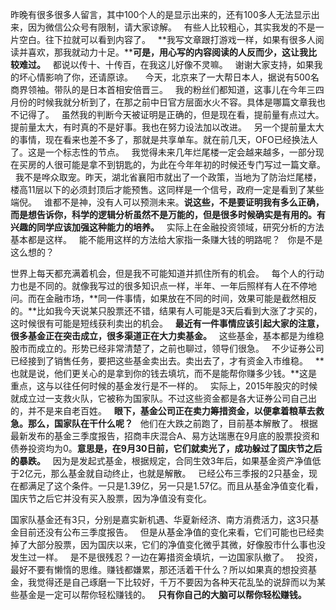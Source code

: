 昨晚有很多很多人留言，其中100个人的是显示出来的，还有100多人无法显示出来，因为微信公众号有限制，请大家谅解。
 
有些人比较粗心，其实我发的不是一片空白。往下拉就可以看到内容了。
 
**我写文章跟打游戏一样，如果有很多人阅读并喜欢，那我就动力十足。****可是，用心写的内容阅读的人反而少，这让我比较难过。**
 
都说以传十、十传百，在我这儿好像不灵嘛。
 
谢谢大家支持，如果我的坏心情影响了你，还请原谅。
 
 
今天，北京来了一大帮日本人，据说有500名商界领袖。带队的是日本首相安倍晋三。
 
我的粉丝们都知道，这事儿在今年三四月份的时候我就分析到了，在那之前中日官方层面水火不容。具体是哪篇文章我也不记得了。
 
虽然我的判断今天被证明是正确的，但是现在看，提前量有点过大。提前量太大，有时真的不是好事。我也在努力设法加以改进。
 
另一个提前量太大的事情，现在看来也差不多了，那就是共享单车。就在前几天，OFO已经换法人了。这是一个标志性的节点。
 
我觉得未来几年烂尾楼一定会越来越多，一部分现在买房的人很可能是拿不到钥匙的，为此在今年年初的时候还专门写过一篇文章。
 
我不是哗众取宠。昨天，湖北省襄阳市就出了一个政策，当地为了防治烂尾楼，楼高11层以下的必须封顶后才能预售。这同样是一个信号，政府一定是看到了某些端倪。
 
谁都不是神，没有人可以预测未来。**说这些，不是要证明我有多么正确，而是想告诉你，科学的逻辑分析虽然不是万能的，但是很多时候确实是有用的。有兴趣的同学应该加强这种能力的培养。**
 
实际上在金融投资领域，研究分析的方法基本都是这样。
 
能不能用这样的方法给大家指一条赚大钱的明路呢？
 
你是不是这么想的？  
  
世界上每天都充满着机会，但是我不可能知道并抓住所有的机会。
 
每个人的行动力也是不同的。就像我写过的很多知识点一样，半年、一年后照样有人在不停地问。而在金融市场，**同一件事情，如果放在不同的时间，效果可能是截然相反的。**比如我今天说某只股票还不错，结果有人可能是3天后看到大涨了才买的，这时候很有可能是短线获利卖出的机会。
 
**最近有一件事情应该引起大家的注意，很多基金正在突击成立，很多渠道正在大力卖基金。**
 
这些基金，基本都是为维稳股市而成立的。形势已经非常清楚了，之前也聊过，领导们很急。
 
不少证券公司已经接到了销售任务，要把这些基金卖出去。卖出去了，才有资金入市维稳。
 
**也就是说，他们更关心的是拿到你的钱去填坑，而不是能帮你赚多少钱。**这是重点，这与以往任何时候的基金发行是不一样的。
 
实际上，2015年股灾的时候就成立过一支救火队，它被称为国家队。不过这些资金都是各大证券公司自己出的，并不是来自老百姓。
 
**眼下，基金公司正在卖力筹措资金，以便拿着粮草去救急。那么，国家队在干什么呢？**
 
他们在大跌之前跑了，目前基本解散了。
根据最新发布的基金三季度报告，招商丰庆混合A、易方达瑞惠在9月底的股票投资和债券投资均为0。**意思是，在9月30日前，它们就卖光了，成功躲过了国庆节之后的暴跌。**
 
因为是发起式基金，根据规定，合同生效3年后，如果基金资产净值低于2亿元，那么基金就自动终止，也就是解散。
 
已经公布三季报的2只基金，现在都满足了这个条件。一只是1.39亿，另一只是1.57亿。而且从基金净值变化看，国庆节之后它并没有买入股票，因为净值没有变化。
  
国家队基金还有3只，分别是嘉实新机遇、华夏新经济、南方消费活力，这3只基金目前还没有公布三季度报告。
 
但是从基金净值的变化来看，它们可能也已经卖掉了大部分股票，因为国庆以来，它们的净值变化微乎其微，好像股市什么事也没发生过一样。
 
是不是很残忍？一边在筹措资金填坑，一边国家队撤了。
 
投资，最好不要有懒惰的思维。赚钱都嫌累，那还活着干什么？所以如果真的想投资基金，我觉得还是自己琢磨一下比较好，千万不要因为各种天花乱坠的说辞而以为某些基金是一定可以帮你轻松赚钱的。
 
**只有你自己的大脑可以帮你轻松赚钱。**